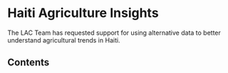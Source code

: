 # Haiti Agriculture Insights

The LAC Team has requested support for using alternative data to better understand agricultural trends in Haiti. 

## Contents

```{tableofcontents}
```

